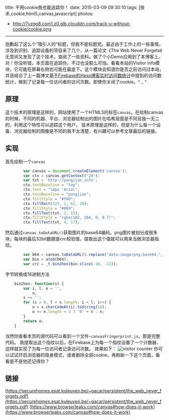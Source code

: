 title: 不用cookie我也能追踪你！
date: 2015-03-09 09:30:10
tags: [技术,cookie,html5,canvas,javascript]
photos:
- http://7vzqg8.com1.z0.glb.clouddn.com/track-u-without-cookie/cookie.png
---

抱歉起了这么个“吸引人的”标题，但我不是标题党。最近由于工作上的一些事情，涉及到识别、追踪设备的项目来了几个，从一篇论文《The Web Never Forgets》无意间又发现了这个技术。查阅了一些资料。做了个小Demo应用到了本博客上。对！你没听错，本页面在追踪你。不过也没那么可怕。看看本站的Visitor Info模块，它可能在屏幕右侧也可能在最底下。这个模块会知道你是否之前访问过本站，并且结合了上一篇博文[基于Firebase的Hexo博客实时访问数统计](http://pangjian.info/2015/02/27/realtime-count-firebase/)中提到的访问数统计，做到了记录每一位访问者的访问次数。即使你关闭了cookie。^ _ ^
<!--more-->
## 原理
这个技术的原理是这样的，网站使用了一个HTML5的标签`canvas`。在绘制canvas的时候，不同的机器、平台、浏览器绘制出的图片在哈希层面是不同且独一无二的，利用这个特性可以追踪这个用户。
技术原理是这样的，但是为什么每一个设备、浏览器绘制的图像是不同的我不太清楚，有兴趣可以参考文章最后的链接。

## 实现
首先绘制一个`canvas`
```javascript
        var canvas = document.createElement('canvas');
        var ctx = canvas.getContext('2d');
        var txt = 'http://pangjian.info';
        ctx.textBaseline = "top";
        ctx.font = "14px 'Arial";
        ctx.textBaseline = "pangjian";
        ctx.fillStyle = "#f60";
        ctx.fillRect(125, 1, 62, 20);
        ctx.fillStyle = "#069";
        ctx.fillText(txt, 2, 15);
        ctx.fillStyle = "rgba(102, 204, 0, 0.7)";
        ctx.fillText(txt, 4, 17);
```

然后通过`canvas.toDataURL()`获取图片的base64编码，png图片被划分成很多块，每块的最后32bit数据是crc校验值，提取出这个值就可以用来当做浏览器指纹。
```javascript
        var b64 = canvas.toDataURL().replace("data:image/png;base64,", "");
        var bin = atob(b64);
        var crc = _t.bin2hex(bin.slice(-16, -12));
```

字节转换成16进制方法
```javascript
    bin2hex: function(s) {
        var i, l, o = '',
            n;
        s += '';
        for (i = 0, l = s.length; i < l; i++) {
            n = s.charCodeAt(i).toString(16);
            o += n.length < 2 ? '0' + n : n;
        }
        return o;
    }
```

当然你查看本页的源代码可以看到一个文件-`canvasFringerprint.js`。那是完整代码。
我提取出这个指纹以后，在Firebase上为每一个指纹设置了一个计数器，这样就实现了为每一位访问者记录访问次数。
效果如下：
![visitor counter](http://7vzqg8.com1.z0.glb.clouddn.com/track-u-without-cookie/visitor_counter.png)
你可以试试开启浏览器的隐身模式，或者删除全部cookie。再刷新一下这个页面，看看是不是他还记得你？

## 链接
[https://securehomes.esat.kuleuven.be/~gacar/persistent/the_web_never_forgets.pdf](https://securehomes.esat.kuleuven.be/~gacar/persistent/the_web_never_forgets.pdf)
[https://www.browserleaks.com/canvas#how-does-it-work](https://www.browserleaks.com/canvas#how-does-it-work)
<!-- indicate-the-source -->
